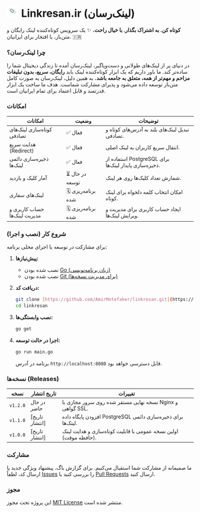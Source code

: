 # <img src="assets/logo-small.png" alt="Linkresan Logo" width="32" height="32"> Linkresan.ir (لینک‌رسان)

**کوتاه کن. به اشتراک بگذار. با خیال راحت.** ✨ یک سرویس کوتاه‌کننده لینک رایگان و متن‌باز، با افتخار برای ایرانیان. 🇮🇷

### چرا لینک‌رسان؟

در دنیای پر از لینک‌های طولانی و دست‌وپاگیر، لینک‌رسان آمده تا زندگی دیجیتال شما را ساده‌تر کند. ما باور داریم که یک ابزار کوتاه‌کننده لینک باید **رایگان، سریع، بدون تبلیغات مزاحم و مهم‌تر از همه، متعلق به جامعه باشد.** به همین دلیل، لینک‌رسان به صورت کامل متن‌باز توسعه داده می‌شود و پذیرای مشارکت شماست. هدف ما ساخت یک ابزار قدرتمند و قابل اعتماد برای تمام ایرانیان است.

### امکانات

| امکانات                       | وضعیت         | توضیحات                                                     |
| ----------------------------- | ------------- | ------------------------------------------------------------ |
| کوتاه‌سازی لینک‌های تصادفی    | ✅ فعال       | تبدیل لینک‌های بلند به آدرس‌های کوتاه و تصادفی.          |
| هدایت سریع (Redirect)        | ✅ فعال       | انتقال سریع کاربران به لینک اصلی.                          |
| ذخیره‌سازی دائمی لینک‌ها       | ✅ فعال       | استفاده از PostgreSQL برای ذخیره‌سازی پایدار لینک‌ها.       |
| آمار کلیک و بازدید           | ⏳ در حال توسعه | شمارش تعداد کلیک‌ها روی هر لینک.                            |
| لینک‌های سفاری               | 🗓️ برنامه‌ریزی شده | امکان انتخاب کلمه دلخواه برای لینک کوتاه.                |
| حساب کاربری و مدیریت لینک‌ها | 🗓️ برنامه‌ریزی شده | ایجاد حساب کاربری برای مدیریت و ویرایش لینک‌ها.             |

### شروع کار (نصب و اجرا)

برای مشارکت در توسعه یا اجرای محلی برنامه:

1.  **پیش‌نیازها:**
    -   نصب شده بودن [Go (زبان برنامه‌نویسی)](https://go.dev/)
    -   نصب شده بودن [Git (برای مدیریت نسخه‌ها)](https://git-scm.com/)

2.  **دریافت کد:**
    ```bash
    git clone [https://github.com/AmirMotefaker/linkresan.git](https://github.com/AmirMotefaker/linkresan.git)
    cd linkresan
    ```
3.  **نصب وابستگی‌ها:**
    ```bash
    go get
    ```
4.  **اجرا در حالت توسعه:**
    ```bash
    go run main.go
    ```

    برنامه در آدرس `http://localhost:8080` قابل دسترسی خواهد بود.

### نسخه‌ها (Releases)

| نسخه    | تاریخ انتشار | تغییرات                                                                 |
| ------- | ----------- | ----------------------------------------------------------------------- |
| `v1.2.0` | در حال حاضر   | نسخه نهایی مستقر شده روی سرور مجازی با Nginx و گواهی SSL.         |
| `v1.1.0` | [تاریخ انتشار] | افزودن پایگاه داده PostgreSQL برای ذخیره‌سازی دائمی لینک‌ها.          |
| `v1.0.0` | [تاریخ انتشار] | اولین نسخه عمومی با قابلیت کوتاه‌سازی و هدایت لینک (حافظه موقت). |

### مشارکت

ما صمیمانه از مشارکت شما استقبال می‌کنیم. برای گزارش باگ، پیشنهاد ویژگی جدید یا ارسال کد، لطفاً [Issues](https://github.com/AmirMotefaker/linkresan/issues) را بررسی کنید یا [Pull Requests](https://github.com/AmirMotefaker/linkresan/pulls) ارسال کنید.

### مجوز

این پروژه تحت مجوز [MIT License](LICENSE) منتشر شده است.
